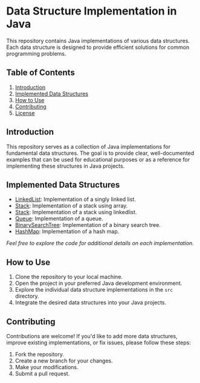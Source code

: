 # Data Structure Implementation in Java

This repository contains Java implementations of various data structures. Each data structure is designed to provide efficient solutions for common programming problems.

## Table of Contents

1. [Introduction](#introduction)
2. [Implemented Data Structures](#implemented-data-structures)
3. [How to Use](#how-to-use)
4. [Contributing](#contributing)
5. [License](#license)

## Introduction

This repository serves as a collection of Java implementations for fundamental data structures. The goal is to provide clear, well-documented examples that can be used for educational purposes or as a reference for implementing these structures in Java projects.

## Implemented Data Structures

- [LinkedList](MyLinkedList/src/com/my/ownLinkedlist/LinkedList.java): Implementation of a singly linked list.
- [Stack](StackImplementataion/src/com/HomeWork/MyStack.java): Implementation of a stack using array.
- [Stack](StackOperation/src/MyLinkedStack/LinkedListStack.java): Implementation of a stack using linkedlist.
- [Queue](src/main/java/Queue.java): Implementation of a queue.
- [BinarySearchTree](src/main/java/BinarySearchTree.java): Implementation of a binary search tree.
- [HashMap](src/main/java/HashMap.java): Implementation of a hash map.

*Feel free to explore the code for additional details on each implementation.*

## How to Use

1. Clone the repository to your local machine.
2. Open the project in your preferred Java development environment.
3. Explore the individual data structure implementations in the `src` directory.
4. Integrate the desired data structures into your Java projects.

## Contributing

Contributions are welcome! If you'd like to add more data structures, improve existing implementations, or fix issues, please follow these steps:

1. Fork the repository.
2. Create a new branch for your changes.
3. Make your modifications.
4. Submit a pull request.
